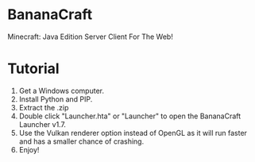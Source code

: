 # BananaCraft
Minecraft: Java Edition Server Client For The Web!
# Tutorial
1. Get a Windows computer.
2. Install Python and PIP.
3. Extract the .zip
4. Double click "Launcher.hta" or "Launcher" to open the BananaCraft Launcher v1.7.
5. Use the Vulkan renderer option instead of OpenGL as it will run faster and has a smaller chance of crashing.
6. Enjoy!
